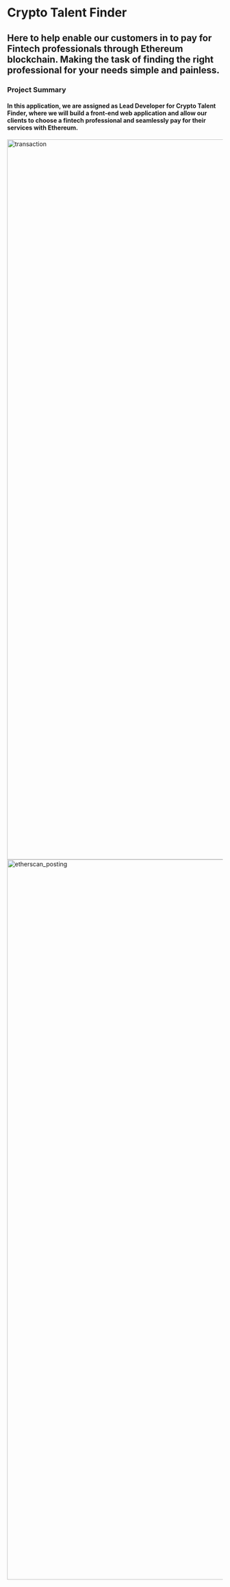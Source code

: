 # Crypto Talent Finder

## Here to help enable our customers in to pay for Fintech professionals through Ethereum blockchain. Making the task of finding the right professional for your needs simple and painless.

### Project Summary
#### In this application, we are assigned as Lead Developer for Crypto Talent Finder, where we will build a front-end web application and allow our clients to choose a fintech professional and seamlessly pay for their services with Ethereum. 


<img width="1680" alt="transaction" src="https://user-images.githubusercontent.com/85215301/140690874-3e9d4d43-f34d-4b76-a41a-3de0515bcf1d.png">

<img width="1680" alt="etherscan_posting" src="https://user-images.githubusercontent.com/85215301/140690985-d6f7b25c-bea7-4f84-bd62-d7b988cb6b79.png">
